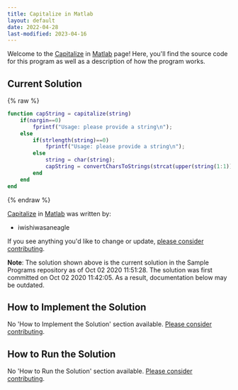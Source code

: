 ```yaml
---
title: Capitalize in Matlab
layout: default
date: 2022-04-28
last-modified: 2023-04-16
---
```


Welcome to the [Capitalize](https://sampleprograms.io/projects/capitalize) in [Matlab](https://sampleprograms.io/languages/matlab) page! Here, you'll find the source code for this program as well as a description of how the program works.

## Current Solution

{% raw %}

```matlab
function capString = capitalize(string)
    if(nargin==0)
        fprintf("Usage: please provide a string\n");
    else
        if(strlength(string)==0)
            fprintf("Usage: please provide a string\n");
        else
            string = char(string);
            capString = convertCharsToStrings(strcat(upper(string(1:1)),string(2:end)));
        end
    end
end
```

{% endraw %}

[Capitalize](https://sampleprograms.io/projects/capitalize) in [Matlab](https://sampleprograms.io/languages/matlab) was written by:

- iwishiwasaneagle

If you see anything you'd like to change or update, [please consider contributing](https://github.com/TheRenegadeCoder/sample-programs).

**Note**: The solution shown above is the current solution in the Sample Programs repository as of Oct 02 2020 11:51:28. The solution was first committed on Oct 02 2020 11:42:05. As a result, documentation below may be outdated.

## How to Implement the Solution

No 'How to Implement the Solution' section available. [Please consider contributing](https://github.com/TheRenegadeCoder/sample-programs-website).

## How to Run the Solution

No 'How to Run the Solution' section available. [Please consider contributing](https://github.com/TheRenegadeCoder/sample-programs-website).